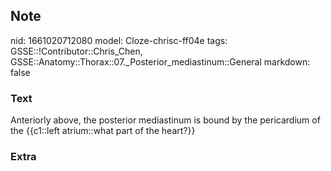 ## Note
nid: 1661020712080
model: Cloze-chrisc-ff04e
tags: GSSE::!Contributor::Chris_Chen, GSSE::Anatomy::Thorax::07._Posterior_mediastinum::General
markdown: false

### Text
Anteriorly above, the posterior mediastinum is bound by the pericardium of the {{c1::left atrium::what part of the heart?}}

### Extra

